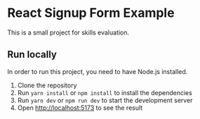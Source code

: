 # React Signup Form Example

This is a small project for skills evaluation.

## Run locally

In order to run this project, you need to have Node.js installed.

1. Clone the repository
2. Run `yarn install` or `npm install` to install the dependencies
3. Run `yarn dev` or `npm run dev` to start the development server
4. Open [http://localhost:5173](http://localhost:5173) to see the result
